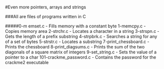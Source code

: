#Even more pointers, arrays and strings

###All are files of programs written in C

#####0-m emset.c - Fills memory with a constant byte 1-memcpy.c - Copies memory area 2-strchr.c - Locates a character in a string 3-strspn.c - Gets the length of a prefix substring 4-strpbrk.c - Searches a string for any of a set of bytes 5-strstr.c - Locates a substring 7-print_chessboard.c - Prints the chessboard 8-print_diagsums.c - Prints the sum of the two diagonals of a square matrix of integers 9-set_string.c - Sets the value of a pointer to a char 101-crackme_password.c - Contains the password for the crackme2 executable
